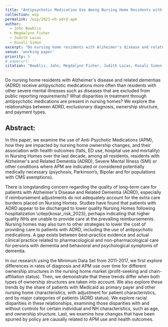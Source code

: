 ```yaml
---
title: "Antipsychotic Medication Use Among Nursing Home Residents with Alzheimer's Disease and Related Dementias: Ownership Structures"
collection: wip
permalink: /wip/2023-nh-adrd-apm
author:
  - John Bowblis
  - Megdalynn Fisher
  - Judith Lucas
  - Kosali Simon
excerpt: "Do nursing home residents with Alzheimer's disease and related dementias (ADRD) receiving antipyschotic medications more often based on ownership structures, and do rates of diagnosis excluding public reporting requirements of antipsychotic medication use differ by these ownership structures?"
venue: 'working paper'
priority: 5
# paperurl: ''
citation: "Bowblis, John, Megdalynn Fisher, Judith Lucas, Kosali Simon. &quot;Antipsychotic Medication Use Among Nursing Home Residents with Alzheimer's Disease and Related Dementias: Ownership Structures and Racial Disparities.&quot; <i>work in progress</i>."
---
```

Do nursing home residents with Alzheimer's disease and related dementias (ADRD) receive antipyschotic medications more often than residents with other severe mental illnesses such as diseases that are excluded from public reporting requirements? What disparities in treatment through antipsychotic medications are present in nursing homes? We explore the relationships between ADRD, exclusionary diagnosis, ownership structure, and payment types.


## Abstract:

In this paper, we examine the use of Anti-Psychotic Medications (APM), how they are impacted by nursing home ownership changes, and their association with health outcomes (falls, ED use, hospital use and mortality) in Nursing Homes over the last decade, among all residents, residents with Alzheimer's and Related Dementia (ADRD), Severe Mental Illness (SMI) or other conditions where APM are indicated or considered potentially medically necessary (psychosis, Parkinson’s, Bipolar and for populations with CMS exemptions).


There is longstanding concern regarding the quality of long-term care for patients with Alzheimer's Disease and Related Dementia (ADRD), especially if reimbursement adjustments do not adequately account for the extra care burdens placed on Nursing Homes. Studies have found that patients with ADRD appear to be discharged to lower quality Nursing Homes following hospitalization \citep{kosar_risk_2023}, perhaps indicating that higher quality NHs are unable to provide care at the prevailing reimbursements. Nursing homes may also turn to other strategies to lower the cost of providing care to patients with ADRD, including the use of antipsychotic medications. A gap exists between best-practice evidence and actual clinical practice related to pharmacological and non-pharmacological care for persons with dementia and behavioral and psychological symptoms of dementia. 


In our research using the Minimum Data Set from 2011-2017, we first explore differences in rates of diagnosis and APM use over time for different ownership structures in the nursing home market (profit-seeking and chain-affiliation status). Then, we demonstrate that these trends differ when both types of ownership structures are taken into account. We also explore these trends by the share of patients with Medicaid as primary payer and other nursing home characteristics, with adjustment for patient characteristics, and by major categories of patients (ADRD status). We explore racial disparities in these relationships, examining those disparities with and without controls for certain individual and NH characteristics, such as age, and ownership structure. Last, we examine how changes that have been spurred by policy are causally related to APM use and health outcomes. 

<!--- [Download paper here](http://academicpages.github.io/files/paper1.pdf) --->

